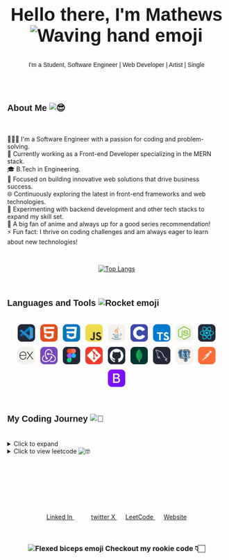 <div style="text-align: center; font-size: 28px; font-family: 'General Sans', sans-serif;">
  <h2>Hello there, I'm Mathews <img src="https://fonts.gstatic.com/s/e/notoemoji/latest/1f44b/512.gif" alt="Waving hand emoji" width="36" height="36"></h2>
</div>

<div style="text-align: center; font-family: 'General Sans', sans-serif;">
  I'm a Student, Software Engineer | Web Developer | Artist | Single
</div>
<br/>
<br/>
<br/>
<h3 style="font-family: 'General Sans', sans-serif;font-size: 20px;">About Me 
  <img src="https://fonts.gstatic.com/s/e/notoemoji/latest/1f60e/512.gif" alt="😎" width="30">
</h3>
<br/>
<ul style="list-style-type: none; padding: 0;">
  <li>🙋🏻‍♂️ I'm a Software Engineer with a passion for coding and problem-solving.</li>
  <li>🌱 Currently working as a Front-end Developer specializing in the MERN stack.</li>
  <li>🎓 B.Tech in Engineering.</li>
  <li>💼 Focused on building innovative web solutions that drive business success.</li>
  <li>🌐 Continuously exploring the latest in front-end frameworks and web technologies.</li>
  <li>🧪 Experimenting with backend development and other tech stacks to expand my skill set.</li>
  <li>🏓 A big fan of anime and always up for a good series recommendation!</li>
  <li>⚡ Fun fact: I thrive on coding challenges and am always eager to learn about new technologies!</li>
</ul>
<br/>
<div align="center">

[![Top Langs](https://github-readme-stats.vercel.app/api/top-langs/?username=Mathews-Gigi&layout=pie&card_width=850&theme=highcontrast)](https://github.com/Mathews-Gigi/github-readme-stats)

</div>
<br/>
<h3 style="font-family: 'General Sans', sans-serif;font-size: 20px;" >Languages and Tools
    <img src="https://fonts.gstatic.com/s/e/notoemoji/latest/1f680/512.gif" alt="Rocket emoji" width="30">
</h3>
<br/>
<div style="display: flex; flex-wrap: wrap; gap: 12px; justify-content: center;">
  <img alt="Visual Studio Code" width="40" src="./img/VSCode-Dark.svg">
  <img alt="HTML" width="40" src="./img/HTML.svg">
  <img alt="CSS" width="40" src="./img/CSS.svg">
  <img alt="JavaScript" width="40" src="./img/JavaScript.svg">
  <img alt="Java" width="40" src="./img/Java-Light.svg">
  <img alt="C" width="40" src="./img/C.svg">
  <img alt="TypeScript" width="40" src="./img/TypeScript.svg">
  <img alt="Node.js" width="40" src="./img/NodeJS-Light.svg">
  <img alt="React" width="40" src="./img/React-Dark.svg">
  <img alt="Express" width="40" src="./img/ExpressJS-Light.svg">
  <img alt="Redux" width="40" src="./img/Redux.svg">
  <img alt="Figma" width="40" src="./img/Figma-Dark.svg">
  <img alt="Git" width="40" src="./img/Git.svg">
  <img alt="GitHub" width="40" src="./img/Github-Dark.svg">
  <img alt="MongoDB" width="40" src="./img/MongoDB.svg">
  <img alt="MySQL" width="40" src="./img/MySQL-Dark.svg">
  <img alt="PostgreSQL" width="40" src="./img/PostgreSQL-Light.svg">
  <img alt="Postman" width="40" src="./img/Postman.svg">
  <img alt="Bootstrap" width="40" src="./img/Bootstrap.svg">
</div>
<br/>
<br/>
<h3 style="font-family: 'General Sans', sans-serif;font-size: 20px;">My Coding Journey 
  <img src="https://fonts.gstatic.com/s/e/notoemoji/latest/1f331/512.gif" alt="🌱" width="30">
</h3>
<br/>

<details>
  <summary>Click to expand</summary>
  <p>
    As a B.Tech graduate from the 2019-2023 batch, my path into coding took a somewhat unconventional route. While programming was a part of my early engineering studies, it wasn't until my fourth year that I truly began to dive into it.
    Initially, my academic focus was spread thin over various subjects, with coding merely an undercurrent in my educational stream. However, as I approached my final year, the pressure of securing a job and shaping a career led me to the path of programming.

   The COVID-19 pandemic, however, cast a shadow over my initial foray into this field. The disruptions caused by remote learning felt like navigating through a foggy landscape, leaving me disoriented and demotivated. My involvement with studies and coding dwindled, resulting in a period of frustration where everything seemed like watching paint dry or grass grow. Remote learning and the shift to online platforms presented their own challenges, but they also offered a chance to adapt and cultivate resilience.

   After graduation, I dove deeper into coding, yet I found myself caught in the trap of endless tutorials, a cycle I later recognized as "tutorial hell." During this phase, I invested two months mastering React and enrolled in a Python internship course in Trivandrum. Unfortunately, the course turned out to be a scam, consuming eight months of my time. Determined to reclaim my path, I redirected my focus to the MERN stack, and this shift paid off. As I write this, I am proud to be embarking on my first MERN stack internship job.

   Despite the obstacles, this journey has been transformative. The hurdles faced along the way have shaped my approach to problem-solving and continuous learning in the ever-evolving tech landscape. For me, coding is more than just a profession—it's an escape from reality and a way to turn the wheels of time. Though coding can sometimes seem monotonous, the challenges and satisfaction of reaching a solution are incomparable. Each piece of work is a craft, a creation from nothing, and this is where I find my pursuit of happiness.

  </p>

<div style="display:flex;justify-content:space-evenly;align-items:center;gap:20px;flex-grow:1;">

![Mathews-Gigi's GitHub stats](https://github-readme-stats.vercel.app/api?username=Mathews-Gigi&theme=highcontrast&card_width=800)&nbsp;


</div>

</details>


<details>
 <summary>Click to view leetcode <picture>
  <img src="https://fonts.gstatic.com/s/e/notoemoji/latest/1f913/512.gif" alt="🤓" width="20">
</picture></summary>
<div>

  <br/>

![Leetcode Stats](https://leetcard.jacoblin.cool/Mathewsgigi?theme=dark)

</div>
</details>

<!-- <div style="display:flex;justify-content:center;align-items:center;flex-grow:1;">

</div> -->

<br/>
<!--  <h3 style="font-family: 'General Sans', sans-serif;font-size: 20px;">Connect with Me    
    <img src="https://fonts.gstatic.com/s/e/notoemoji/latest/1f601/512.gif" alt="Grinning face emoji" width="24">
</h3>  -->

<br/>
<br/>
<br/>
<br/>
<br/>
<br/>
<p align="center">
  <a href="https://www.linkedin.com/in/mathewsgigi/" target="_blank" rel="noopener noreferrer">
<!--     <img src="./img/LinkedIn.svg" alt="LinkedIn logo" width="40"> -->
Linked In
  </a>
  &nbsp;&nbsp;&nbsp;&nbsp;
  &nbsp;&nbsp;&nbsp;&nbsp;
  <a href="https://x.com/MathewsGig25" target="_blank" rel="noopener noreferrer">
<!--     <img src="./img/Twitter.svg" alt="Twitter logo" width="40"> -->
twitter X
  </a>
  &nbsp;&nbsp;&nbsp;&nbsp;
  <a href="https://leetcode.com/u/Mathewsgigi/" target="_blank" rel="noopener noreferrer">
<!--     <img src="./img/leetcode-svgrepo-com.svg" alt="LeetCode logo" width="40"> -->
LeetCode
  </a>
  &nbsp;&nbsp;&nbsp;&nbsp;
  <a href="https://github.com/Mathews-Gigi" target="_blank" rel="noopener noreferrer">
<!--     <img src="./img/web-link-svgrepo-com.svg" alt="Website logo" width="40"> -->
Website
  </a>
</p>

<br/>

<div align="center" >
  <h3>
      <img src="https://fonts.gstatic.com/s/e/notoemoji/latest/1f4aa/512.gif" alt="Flexed biceps emoji" width="32" height="32">
    Checkout my rookie code 👇🏻
  </h3>
</div>

